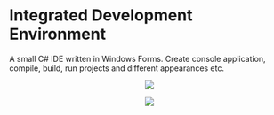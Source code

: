 
<h1 align="left" >Integrated Development Environment </h1>
<p> A small C# IDE written in Windows Forms. Create console application, compile, build, run projects and different appearances etc. </p>

<div align="center">
  
![](https://user-images.githubusercontent.com/47672788/90054405-e1635f00-dcec-11ea-987e-b8d41a9e4e30.PNG)

![](https://user-images.githubusercontent.com/47672788/90054414-e32d2280-dcec-11ea-8331-52014e66903b.PNG)
 
</div>

